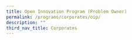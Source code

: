 ```yaml
---
title: Open Innovation Program (Problem Owner)
permalink: /programs/corporates/oip/
description: ""
third_nav_title: Corporates
---
```


